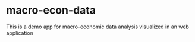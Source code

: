 # macro-econ-data
This is a demo app for macro-economic data analysis visualized in an web application
